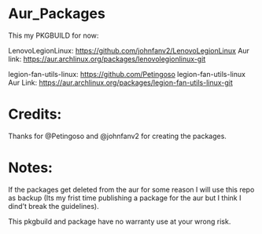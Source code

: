 # Aur_Packages

This my PKGBUILD for now:

LenovoLegionLinux: https://github.com/johnfanv2/LenovoLegionLinux
Aur link: https://aur.archlinux.org/packages/lenovolegionlinux-git

legion-fan-utils-linux: https://github.com/Petingoso legion-fan-utils-linux
Aur Link: https://aur.archlinux.org/packages/legion-fan-utils-linux-git

# Credits:
Thanks for @Petingoso and @johnfanv2 for creating the packages.

# Notes:
If the packages get deleted from the aur for some reason I will use this repo as backup (Its my frist time publishing a package for the aur but I think I dind’t break the guidelines).

This pkgbuild and package have no warranty use at your wrong risk.


